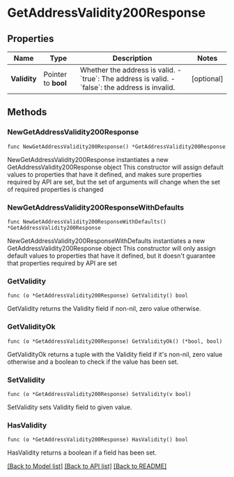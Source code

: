 # GetAddressValidity200Response

## Properties

Name | Type | Description | Notes
------------ | ------------- | ------------- | -------------
**Validity** | Pointer to **bool** | Whether the address is valid. - &#x60;true&#x60;: The address is valid. - &#x60;false&#x60;: the address is invalid.  | [optional] 

## Methods

### NewGetAddressValidity200Response

`func NewGetAddressValidity200Response() *GetAddressValidity200Response`

NewGetAddressValidity200Response instantiates a new GetAddressValidity200Response object
This constructor will assign default values to properties that have it defined,
and makes sure properties required by API are set, but the set of arguments
will change when the set of required properties is changed

### NewGetAddressValidity200ResponseWithDefaults

`func NewGetAddressValidity200ResponseWithDefaults() *GetAddressValidity200Response`

NewGetAddressValidity200ResponseWithDefaults instantiates a new GetAddressValidity200Response object
This constructor will only assign default values to properties that have it defined,
but it doesn't guarantee that properties required by API are set

### GetValidity

`func (o *GetAddressValidity200Response) GetValidity() bool`

GetValidity returns the Validity field if non-nil, zero value otherwise.

### GetValidityOk

`func (o *GetAddressValidity200Response) GetValidityOk() (*bool, bool)`

GetValidityOk returns a tuple with the Validity field if it's non-nil, zero value otherwise
and a boolean to check if the value has been set.

### SetValidity

`func (o *GetAddressValidity200Response) SetValidity(v bool)`

SetValidity sets Validity field to given value.

### HasValidity

`func (o *GetAddressValidity200Response) HasValidity() bool`

HasValidity returns a boolean if a field has been set.


[[Back to Model list]](../README.md#documentation-for-models) [[Back to API list]](../README.md#documentation-for-api-endpoints) [[Back to README]](../README.md)


